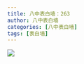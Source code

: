 ```yaml
---
title: 八中表白墙：263
author: 八中表白墙
categories: [八中表白墙]
tags: [表白墙]
---
```


![]( https://img.urlnode.com/file/519599306a2d8c0af4e77.jpg)
